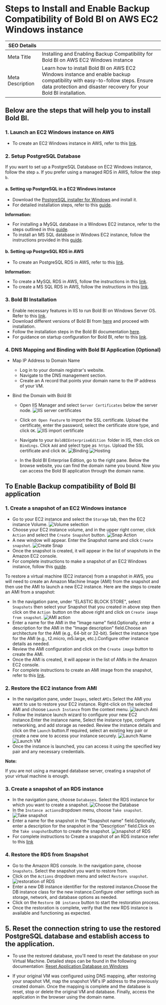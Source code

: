# Steps to Install and Enable Backup Compatibility of Bold BI on AWS EC2 Windows instance

| SEO Details       |                                                                     |
|-------------------|---------------------------------------------------------------------|
| Meta Title        | Installing and Enabling Backup Compatibility for Bold BI on  AWS EC2 Windows instance |
| Meta Description  | Learn how to install Bold BI on AWS EC2 Windows instance and enable backup compatibility with easy-to-follow steps. Ensure data protection and disaster recovery for your Bold BI installation. |

## Below are the steps that will help you to install Bold BI.

### 1. Launch an EC2 Windows instance on AWS
   - To create an EC2 Windows instance in AWS, refer to this [link](https://docs.aws.amazon.com/AWSEC2/latest/WindowsGuide/EC2_GetStarted.html).

### 2. Setup PostgreSQL Database
If you want to set up a PostgreSQL Database on EC2 Windows instance, follow the step `a`. If you prefer using a managed RDS in AWS, follow the step `b`.

#### a. Setting up PostgreSQL in a EC2 Windows instance
- Download the [PostgreSQL installer for Windows](https://www.enterprisedb.com/downloads/postgres-postgresql-downloads) and install it.
- For detailed installation steps, refer to this [guide](https://www.postgresqltutorial.com/postgresql-getting-started/install-postgresql/).

**Information:**
  - For installing a MySQL database in a Windows EC2 instance, refer to the steps outlined in this [guide](https://dev.mysql.com/doc/refman/8.3/en/windows-installation.html).
  - To install an MS SQL database in Windows EC2 instance, follow the instructions provided in this [guide](https://learn.microsoft.com/en-us/sql/database-engine/install-windows/install-sql-server?view=sql-server-ver16).

#### b. Setting up PostgreSQL RDS in AWS
- To create an PostgreSQL RDS in AWS, refer to this [link](https://aws.amazon.com/getting-started/hands-on/create-connect-postgresql-db/).

**Information:** 
  - To create a MySQL RDS in AWS, follow the instructions in this [link](https://aws.amazon.com/getting-started/hands-on/create-mysql-db/).
  - To create a MS SQL RDS in AWS, follow the instructions in this [link](https://aws.amazon.com/getting-started/hands-on/create-microsoft-sql-db/).


### 3. Bold BI Installation
   - Enable necessary features in IIS to run Bold BI on Windows Server OS. Refer to this [link](https://help.boldbi.com/faq/features-needed-to-enable-in-iis-to-run-bold-bi-in-win-server-os/).
   - Download different versions of Bold BI from [here](https://www.boldbi.com/account/downloads) and proceed with installation.
   - Follow the installation steps in the Bold BI documentation [here](https://help.boldbi.com/deploying-bold-bi/deploying-in-windows/installation-and-deployment/).
   - For guidance on startup configuration for Bold BI, refer to this [link](https://help.boldbi.com/application-startup/latest/).

### 4. DNS Mapping and Binding with Bold BI Application (Optional)

- Map IP Address to Domain Name
  - Log in to your domain registrar's website.
  - Navigate to the DNS management section.
  - Create an A record that points your domain name to the IP address of your VM.

- Bind the Domain with Bold BI
    - Open IIS Manager and select `Server Certificates` below the server node.
    ![IIS server certificates](images/IIS-ServerCertificates.png)
    - Click on` Open Feature` to import the SSL certificate. Upload the certificate, enter the password, select the certificate store type, and click `OK`.
    ![IIS import certificate](images/IIS-importcertificate.png)
    - Navigate to your `BoldBIEnterpriseEdition `folder in IIS, then click on `Bindings`. Click `Add` and select type as` https`. Upload the SSL certificate and click `OK`.
    ![Binding](images/IIS-binding.png)
    ![Hosting](images/IIS-Hosting.png)

    - In the Bold BI Enterprise Edition, go to the right pane. Below the browse website, you can find the domain name you bound. Now you can access the Bold BI application through the domain name.

## To Enable Backup compatibility of Bold BI application

### 1. Create a snapshot of an EC2 Windows instance
- Go to your EC2 instance and select the `Storage` tab, then the EC2 instance Volume.
![Volume selection](images/EC2volume.png)
- Choose your EC2 instance volume, and in the upper right corner, click `Action` and select the `Create Snapshot` button.
![Snap Action](images/snapAction.png)
- A new window will appear. Enter the Snapshot name and click `Create snapshot`.
![Create Snap](images/createsnap.png)
- Once the snapshot is created, it will appear in the list of snapshots in the Amazon EC2 console.
- For complete instructions to make a snapshot of an EC2 Windows instance, follow this [guide](https://docs.aws.amazon.com/ebs/latest/userguide/ebs-creating-snapshot.html).

To restore a virtual machine (EC2 instance) from a snapshot in AWS, you will need to create an Amazon Machine Image (AMI) from the snapshot and then use the AMI to launch a new EC2 instance. Here are the steps to create an AMI from a snapshot:
- In the navigation pane, under "ELASTIC BLOCK STORE", select `Snapshots` then select your Snapshot that you created in above step then click on the `Action `button on the above right and click on `Create image from snapshot`.
![AMI action](images/Ami-action.png)
- Enter a name for the AMI in the "Image name" field.Optionally, enter a description for the AMI in the "Image description" field.Choose an architecture for the AMI (e.g., 64-bit or 32-bit).
Select the instance type for the AMI (e.g., t2.micro, m5.large, etc.).Configure other instance details as needed.
- Review the AMI configuration and click on the `Create image` button to create the AMI.
- Once the AMI is created, it will appear in the list of AMIs in the Amazon EC2 console.
- For complete instructions to create an AMI image from the snapshot, refer to this [link](https://docs.aws.amazon.com/AWSEC2/latest/WindowsGuide/Creating_EBSbacked_WinAMI.html).

### 2. Restore the EC2 instance from AMI
- In the navigation pane, under `Images`, select `AMIs`.Select the AMI you want to use to restore your EC2 instance. Right-click on the selected AMI and choose `Launch Instance` from the context menu.
![launch Ami](images/AMI-launch.png)
- Follow the instance launch wizard to configure your new EC2 instance.Enter the instance name, Select the instance type, configure networking, and add storage as needed. Review the instance details and click on the `Launch` button.If required, select an existing key pair or create a new one to access your instance securely.
![Launch Name](images/ami-launch-name.png)
![Launch VM](images/ami-launch-network.png)
- Once the instance is launched, you can access it using the specified key pair and any necessary credentials.

**Note:** 

If you are not using a managed database server, creating a snapshot of your virtual machine is enough.


### 3. Create a snapshot of an RDS instance
- In the navigation pane, choose `Databases`.
Select the RDS instance for which you want to create a snapshot.
![Choose the Database](images/database-navigate.png)
- In the `Instance actions`dropdown menu, choose `Take snapshot`.
![Take snapshot](images/database-action.png)
- Enter a name for the snapshot in the "Snapshot name" field.Optionally, enter a description for the snapshot in the "Description" field.Click on the `Take snapshot`button to create the snapshot.
![snapshot of RDS](images/createDatabasesnap.png)
- For complete instructions to Create a snapshot of an RDS instance refer to this [link](https://docs.aws.amazon.com/AmazonRDS/latest/UserGuide/USER_CreateSnapshot.html)

### 4. Restore the RDS from Snapshot
- Go to the Amazon RDS console. In the navigation pane, choose `Snapshots`. Select the snapshot you want to restore from.
- Click on the `Actions` dropdown menu and select `Restore snapshot`.
![restoration of RDS](images/restoreDBaction.png)
- Enter a new DB instance identifier for the restored instance.Choose the DB instance class for the new instance.Configure other settings such as storage, network, and database options as needed.
- Click on the `Restore DB instance` button to start the restoration process.
- Once the restoration is complete, verify that the new RDS instance is available and functioning as expected.

## 5. Reset the connection string to use the restored PostgreSQL database and establish access to the application.

- To use the restored database, you'll need to reset the database on your Virtual Machine.
Detailed steps can be found in the following documentation: [Reset Application Database on Windows](https://help.boldbi.com/utilities/bold-bi-command-line-tools/reset-application-database/#windows)

- If your original VM was configured using DNS mapping, after restoring your snapshot VM, map the snapshot VM's IP address to the previously created domain. Once the mapping is complete and the database is reset, stop or delete the original VM and database. Finally, access the application in the browser using the domain name. 
